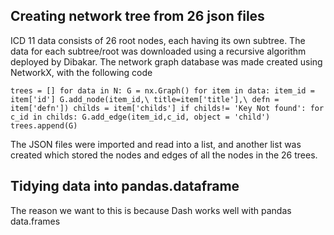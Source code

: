 ## Creating network tree from 26 json files

ICD 11 data consists of 26 root nodes, each having its own subtree. The data for each subtree/root was downloaded using a recursive algorithm deployed by Dibakar. The network graph database was made created using NetworkX, with the following code

`trees = []
for data in N:
    G = nx.Graph()
    for item in data:
        item_id = item['id']
        G.add_node(item_id,\
               title=item['title'],\
               defn = item['defn'])
        childs = item['childs']
        if childs!= 'Key Not found':
            for c_id in childs:
                G.add_edge(item_id,c_id, object = 'child')
    trees.append(G)`
    
The JSON files were imported and read into a list, and another list was created which stored the nodes and edges of all the nodes in the 26 trees.

## Tidying data into pandas.dataframe

The reason we want to this is because Dash works well with pandas data.frames